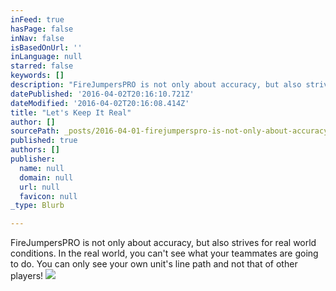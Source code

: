 ```yaml
---
inFeed: true
hasPage: false
inNav: false
isBasedOnUrl: ''
inLanguage: null
starred: false
keywords: []
description: "FireJumpersPRO is not only about accuracy, but also strives for real world conditions. In the real world, you can't see what your teammates are going to do. You can only see your own unit's line path and not that of other players!"
datePublished: '2016-04-02T20:16:10.721Z'
dateModified: '2016-04-02T20:16:08.414Z'
title: "Let's Keep It Real"
author: []
sourcePath: _posts/2016-04-01-firejumperspro-is-not-only-about-accuracy-but-also-strives.md
published: true
authors: []
publisher:
  name: null
  domain: null
  url: null
  favicon: null
_type: Blurb

---
```

FireJumpersPRO is not only about accuracy, but also strives for real world conditions. In the real world, you can't see what your teammates are going to do. You can only see your own unit's line path and not that of other players!
![](https://the-grid-user-content.s3-us-west-2.amazonaws.com/e03e217c-1c2c-44b8-85d1-a532b50106e5.gif)